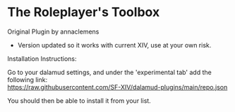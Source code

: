 # The Roleplayer's Toolbox

Original Plugin by annaclemens
- Version updated so it works with current XIV, use at your own risk.



Installation Instructions:

Go to your dalamud settings, and under the 'experimental tab' add the following link:<br/>
https://raw.githubusercontent.com/SF-XIV/dalamud-plugins/main/repo.json

You should then be able to install it from your list.
